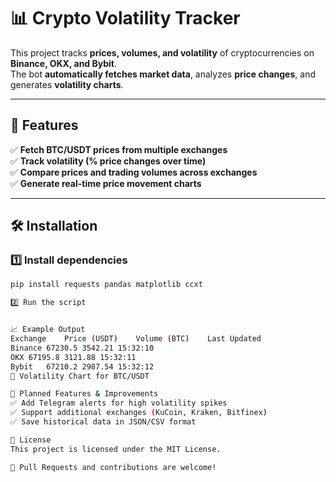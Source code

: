 # 📊 Crypto Volatility Tracker  

This project tracks **prices, volumes, and volatility** of cryptocurrencies on **Binance, OKX, and Bybit**.  
The bot **automatically fetches market data**, analyzes **price changes**, and generates **volatility charts**.  

---

## 🚀 **Features**  
✅ **Fetch BTC/USDT prices from multiple exchanges**  
✅ **Track volatility (% price changes over time)**  
✅ **Compare prices and trading volumes across exchanges**  
✅ **Generate real-time price movement charts**  

---

## 🛠 **Installation**  
### 1️⃣ Install dependencies  
```bash
pip install requests pandas matplotlib ccxt

2️⃣ Run the script


📈 Example Output
Exchange	Price (USDT)	Volume (BTC)	Last Updated
Binance	67230.5	3542.21	15:32:10
OKX	67195.8	3121.88	15:32:11
Bybit	67210.2	2987.54	15:32:12
📌 Volatility Chart for BTC/USDT

🔧 Planned Features & Improvements
✅ Add Telegram alerts for high volatility spikes
✅ Support additional exchanges (KuCoin, Kraken, Bitfinex)
✅ Save historical data in JSON/CSV format

📜 License
This project is licensed under the MIT License.

🚀 Pull Requests and contributions are welcome!

